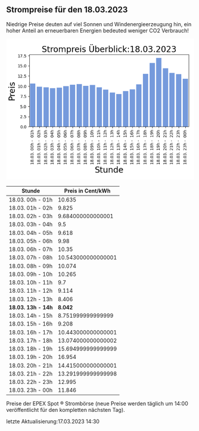 
## Strompreise für den 18.03.2023

Niedrige Preise deuten auf viel Sonnen und Windenergieerzeugung hin, ein hoher Anteil an erneuerbaren Energien bedeuted weniger CO2 Verbrauch!

![Strompreis übersicht](imgs/strompreis_uebersicht.png)

| Stunde | Preis in Cent/kWh |
|---|---|
| 18.03. 00h -  01h | 10.635 | 
| 18.03. 01h -  02h | 9.825 | 
| 18.03. 02h -  03h | 9.684000000000001 | 
| 18.03. 03h -  04h | 9.5 | 
| 18.03. 04h -  05h | 9.618 | 
| 18.03. 05h -  06h | 9.98 | 
| 18.03. 06h -  07h | 10.35 | 
| 18.03. 07h -  08h | 10.543000000000001 | 
| 18.03. 08h -  09h | 10.074 | 
| 18.03. 09h -  10h | 10.265 | 
| 18.03. 10h -  11h | 9.7 | 
| 18.03. 11h -  12h | 9.114 | 
| 18.03. 12h -  13h | 8.406 | 
| **18.03. 13h -  14h** | **8.042** | 
| 18.03. 14h -  15h | 8.751999999999999 | 
| 18.03. 15h -  16h | 9.208 | 
| 18.03. 16h -  17h | 10.443000000000001 | 
| 18.03. 17h -  18h | 13.074000000000002 | 
| 18.03. 18h -  19h | 15.694999999999999 | 
| 18.03. 19h -  20h | 16.954 | 
| 18.03. 20h -  21h | 14.415000000000001 | 
| 18.03. 21h -  22h | 13.291999999999998 | 
| 18.03. 22h -  23h | 12.995 | 
| 18.03. 23h -  00h | 11.846 | 

Preise der EPEX Spot ® Strombörse (neue Preise werden täglich um 14:00 veröffentlicht für den kompletten nächsten Tag).

letzte Aktualisierung:17.03.2023 14:30